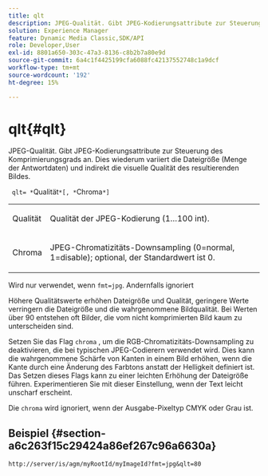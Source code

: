 ```yaml
---
title: qlt
description: JPEG-Qualität. Gibt JPEG-Kodierungsattribute zur Steuerung des Komprimierungsgrads an. Dies wiederum variiert die Dateigröße (Menge der Antwortdaten) und indirekt die visuelle Qualität des resultierenden Bildes.
solution: Experience Manager
feature: Dynamic Media Classic,SDK/API
role: Developer,User
exl-id: 8801a650-303c-47a3-8136-c8b2b7a80e9d
source-git-commit: 6a4c1f4425199cfa6088fc42137552748c1a9dcf
workflow-type: tm+mt
source-wordcount: '192'
ht-degree: 15%

---
```


# qlt{#qlt}

JPEG-Qualität. Gibt JPEG-Kodierungsattribute zur Steuerung des Komprimierungsgrads an. Dies wiederum variiert die Dateigröße (Menge der Antwortdaten) und indirekt die visuelle Qualität des resultierenden Bildes.

` qlt= *`Qualität`*[, *`Chroma`*]`

<table id="simpletable_D080D15922CE4EF4B707282A4D45739A"> 
 <tr class="strow"> 
  <td class="stentry"> <p> <span class="codeph"> <span class="varname"> Qualität </span> </span> </p> </td> 
  <td class="stentry"> <p>Qualität der JPEG-Kodierung (1…100 int). </p> </td> 
 </tr> 
 <tr class="strow"> 
  <td class="stentry"> <p> <span class="codeph"> <span class="varname"> Chroma </span> </span> </p> </td> 
  <td class="stentry"> <p>JPEG-Chromatizitäts-Downsampling (0=normal, 1=disable); optional, der Standardwert ist 0. </p> </td> 
 </tr> 
</table>

Wird nur verwendet, wenn `fmt=jpg`. Andernfalls ignoriert

Höhere Qualitätswerte erhöhen Dateigröße und Qualität, geringere Werte verringern die Dateigröße und die wahrgenommene Bildqualität. Bei Werten über 90 entstehen oft Bilder, die vom nicht komprimierten Bild kaum zu unterscheiden sind.

Setzen Sie das Flag `chroma` , um die RGB-Chromatizitäts-Downsampling zu deaktivieren, die bei typischen JPEG-Codierern verwendet wird. Dies kann die wahrgenommene Schärfe von Kanten in einem Bild erhöhen, wenn die Kante durch eine Änderung des Farbtons anstatt der Helligkeit definiert ist. Das Setzen dieses Flags kann zu einer leichten Erhöhung der Dateigröße führen. Experimentieren Sie mit dieser Einstellung, wenn der Text leicht unscharf erscheint.

Die `chroma` wird ignoriert, wenn der Ausgabe-Pixeltyp CMYK oder Grau ist.

## Beispiel {#section-a6c263f15c29424a86ef267c96a6630a}

`http://server/is/agm/myRootId/myImageId?fmt=jpg&qlt=80`

